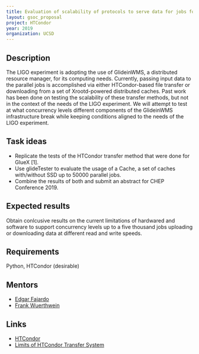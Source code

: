 ```yaml
---
title: Evaluation of scalability of protocols to serve data for jobs for LIGO/Collaboration
layout: gsoc_proposal
project: HTCondor
year: 2019
organization: UCSD
---
```


## Description

The LIGO experiment is adopting the use of GlideinWMS, a distributed resource manager, for its computing needs. Currently, passing input data to the parallel jobs is accomplished via either HTCondor-based file transfer or downloading from a set of Xrootd-powered distributed caches. Past work has been done on testing the scalability of these transfer methods, but not in the context of the needs of the LIGO experiment. We will attempt to test at what concurrency levels different components of the GlideinWMS infrastructure break while keeping conditions aligned to the needs of the LIGO experiment. 


## Task ideas
 * Replicate the tests of the HTCondor transfer method that were done for GlueX [1].
 * Use glideTester to evaluate the usage of a Cache, a set of caches with/without SSD up to 50000 parallel jobs.
 * Combine the results of both and submit an abstract for CHEP Conference 2019.

## Expected results
Obtain conlcusive results on the current limitations of hardwared and software to support concurrency levels up to a five thousand jobs uploading or downloading data at different read and write speeds. 

## Requirements
Python, HTCondor (desirable)

## Mentors
  * [Edgar Fajardo](mailto:emfajard@ucsd.edu)
  * [Frank Wuerthwein](mailto:fkw@ucsd.edu)

## Links
  * [HTCondor](http://research.cs.wisc.edu/htcondor/)
  * [Limits of HTCondor Transfer System](https://indico.cern.ch/event/587955/contributions/2937378/contribution.pdf)


